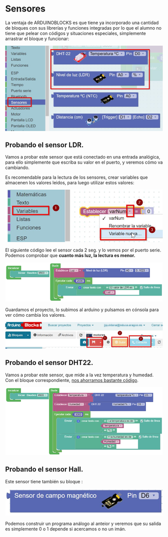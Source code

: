 # Sensores

La ventaja de ARDUINOBLOCKS es que tiene ya incorporado una cantidad de bloques con sus librerías y funciones integradas por lo que el alumno no tiene que pelear con códigos y situaciones especiales, simplemente arrastrar el bloque y funcionar:

![](/assets/sensor0.jpg)

## Probando el sensor LDR.

Vamos a probar este sensor que está conectado en una entrada analógica, para ello simplemente que escriba su valor en el puerto, y veremos cómo va cambiando.

Es recomendable para la lectura de los sensores, crear variables que almacenen los valores leidos, para luego utilizar estos valores:

![](/assets/sensor4.jpg)

El siguiente código lee el sensor cada 2 seg. y lo vemos por el puerto serie. Podemos comprobar que **cuanto más luz, la lectura es menor.**

![](/assets/sensor1.png)

Guardamos el proyecto, lo subimos al arduino y pulsamos en cónsola para ver cómo cambia los valores.

![](/assets/verpuerto.jpg)

## Probando el sensor DHT22.

Vamos a probar este sensor, que mide a la vez temperatura y humedad. Con el bloque correspondiente, [nos ahorramos bastante código](https://catedu.github.io/programa-arduino-mediante-codigo/control_de_temperatura_y_humedad.html).

![](/assets/sensor3.png)

## Probando el sensor Hall.

Este sensor tiene también su bloque :

![](/assets/sensor2.jpg)

Podemos construir un programa análogo al anteior y veremos que su salida es simplemente 0 o 1 depende si acercamos o no un imán.
